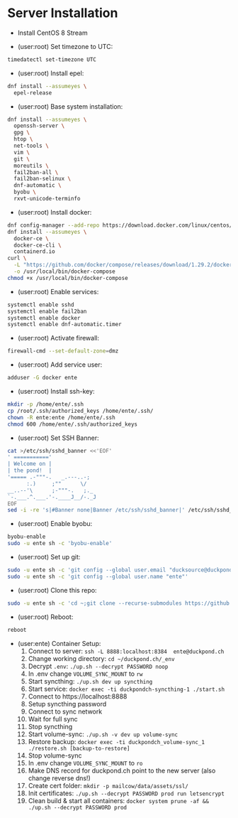 # Server Installation

* Install CentOS 8 Stream

* (user:root) Set timezone to UTC:
```sh
timedatectl set-timezone UTC
```

* (user:root) Install epel:
```sh
dnf install --assumeyes \
  epel-release
```

* (user:root) Base system installation:
```sh
dnf install --assumeyes \
  openssh-server \
  gpg \
  htop \
  net-tools \
  vim \
  git \
  moreutils \
  fail2ban-all \
  fail2ban-selinux \
  dnf-automatic \
  byobu \
  rxvt-unicode-terminfo
```

* (user:root) Install docker:
```sh
dnf config-manager --add-repo https://download.docker.com/linux/centos/docker-ce.repo
dnf install --assumeyes \
  docker-ce \
  docker-ce-cli \
  containerd.io
curl \
  -L "https://github.com/docker/compose/releases/download/1.29.2/docker-compose-$(uname -s)-$(uname -m)" \
  -o /usr/local/bin/docker-compose
chmod +x /usr/local/bin/docker-compose
```

* (user:root) Enable services:
```sh
systemctl enable sshd
systemctl enable fail2ban
systemctl enable docker
systemctl enable dnf-automatic.timer
```

* (user:root) Activate firewall:
```sh
firewall-cmd --set-default-zone=dmz
```

* (user:root) Add service user:
```sh
adduser -G docker ente
```

* (user:root) Install ssh-key:
```sh
mkdir -p /home/ente/.ssh
cp /root/.ssh/authorized_keys /home/ente/.ssh/
chown -R ente:ente /home/ente/.ssh
chmod 600 /home/ente/.ssh/authorized_keys
```

* (user:root) Set SSH Banner:
```sh
cat >/etc/ssh/sshd_banner <<'EOF'
' ==========='
| Welcome on |
| the pond!  |
'===== .-"""-.   _.---..-;  
      :.)     ;""      \/   
__..--'\      ;-"""-.   ;._ 
`-.___.^.___.'-.____J__/-._J
EOF
sed -i -re 's|#Banner none|Banner /etc/ssh/sshd_banner|' /etc/ssh/sshd_config
```

* (user:root) Enable byobu:
```sh
byobu-enable
sudo -u ente sh -c 'byobu-enable'
```

* (user:root) Set up git:
```sh
sudo -u ente sh -c 'git config --global user.email "ducksource@duckpond.ch"'
sudo -u ente sh -c 'git config --global user.name "ente"'
```

* (user:root) Clone this repo:
```sh
sudo -u ente sh -c 'cd ~;git clone --recurse-submodules https://github.com/Enteee/duckpond.ch.git'
```

* (user:root) Reboot:
```sh
reboot
```

* (user:ente) Container Setup:
  1.  Connect to server: `ssh -L 8888:localhost:8384  ente@duckpond.ch`
  2.  Change working directory: `cd ~/duckpond.ch/_env`
  3.  Decrypt `.env`: `./up.sh --decrypt PASSWORD noop`
  4.  In .env change `VOLUME_SYNC_MOUNT` to `rw`
  5.  Start syncthing: `./up.sh dev up syncthing`
  6.  Start service: `docker exec -ti duckpondch-syncthing-1 ./start.sh`
  7.  Connect to https://localhost:8888
  8.  Setup syncthing password
  9.  Connect to sync network
  10. Wait for full sync
  11. Stop syncthing
  12. Start volume-sync: `./up.sh -v dev up volume-sync`
  13. Restore backup: `docker exec -ti duckpondch_volume-sync_1 ./restore.sh [backup-to-restore]`
  14. Stop volume-sync
  15. In .env change `VOLUME_SYNC_MOUNT` to `ro`
  16. Make DNS record for duckpond.ch point to the new server (also change reverse dns!)
  17. Create cert folder: `mkdir -p mailcow/data/assets/ssl/`
  18. Init certificates: `./up.sh --decrypt PASSWORD prod run letsencrypt`
  19. Clean build & start all containers: `docker system prune -af && ./up.sh --decrypt PASSWORD prod`
